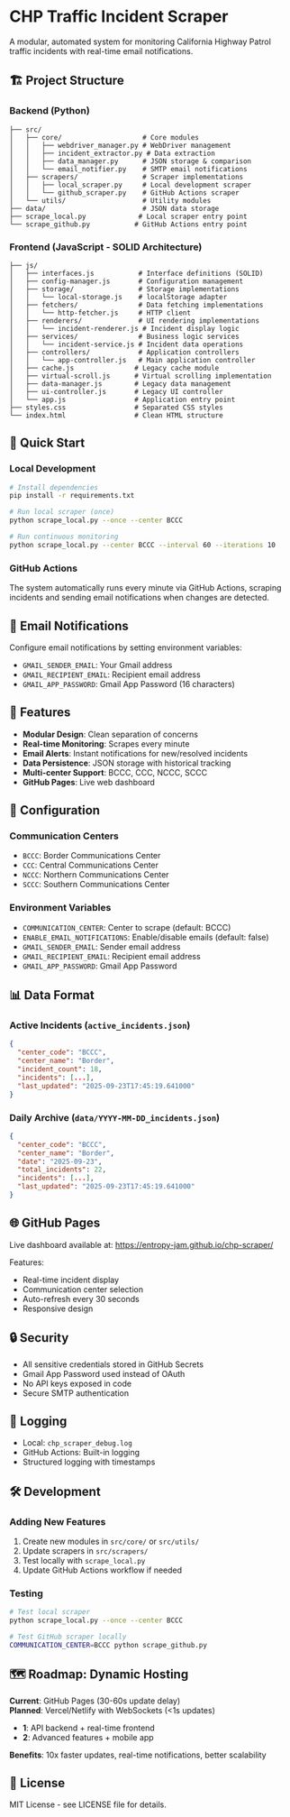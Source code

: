 # CHP Traffic Incident Scraper

A modular, automated system for monitoring California Highway Patrol traffic incidents with real-time email notifications.

## 🏗️ Project Structure

### Backend (Python)
```
├── src/
│   ├── core/                    # Core modules
│   │   ├── webdriver_manager.py # WebDriver management
│   │   ├── incident_extractor.py # Data extraction
│   │   ├── data_manager.py      # JSON storage & comparison
│   │   └── email_notifier.py    # SMTP email notifications
│   ├── scrapers/                # Scraper implementations
│   │   ├── local_scraper.py     # Local development scraper
│   │   └── github_scraper.py    # GitHub Actions scraper
│   └── utils/                   # Utility modules
├── data/                        # JSON data storage
├── scrape_local.py             # Local scraper entry point
└── scrape_github.py           # GitHub Actions entry point
```

### Frontend (JavaScript - SOLID Architecture)
```
├── js/
│   ├── interfaces.js           # Interface definitions (SOLID)
│   ├── config-manager.js       # Configuration management
│   ├── storage/                # Storage implementations
│   │   └── local-storage.js    # localStorage adapter
│   ├── fetchers/               # Data fetching implementations
│   │   └── http-fetcher.js     # HTTP client
│   ├── renderers/              # UI rendering implementations
│   │   └── incident-renderer.js # Incident display logic
│   ├── services/               # Business logic services
│   │   └── incident-service.js # Incident data operations
│   ├── controllers/            # Application controllers
│   │   └── app-controller.js   # Main application controller
│   ├── cache.js               # Legacy cache module
│   ├── virtual-scroll.js      # Virtual scrolling implementation
│   ├── data-manager.js        # Legacy data management
│   ├── ui-controller.js       # Legacy UI controller
│   └── app.js                 # Application entry point
├── styles.css                 # Separated CSS styles
└── index.html                 # Clean HTML structure
```

## 🚀 Quick Start

### Local Development
```bash
# Install dependencies
pip install -r requirements.txt

# Run local scraper (once)
python scrape_local.py --once --center BCCC

# Run continuous monitoring
python scrape_local.py --center BCCC --interval 60 --iterations 10
```

### GitHub Actions
The system automatically runs every minute via GitHub Actions, scraping incidents and sending email notifications when changes are detected.

## 📧 Email Notifications

Configure email notifications by setting environment variables:
- `GMAIL_SENDER_EMAIL`: Your Gmail address
- `GMAIL_RECIPIENT_EMAIL`: Recipient email address  
- `GMAIL_APP_PASSWORD`: Gmail App Password (16 characters)

## 🎯 Features

- **Modular Design**: Clean separation of concerns
- **Real-time Monitoring**: Scrapes every minute
- **Email Alerts**: Instant notifications for new/resolved incidents
- **Data Persistence**: JSON storage with historical tracking
- **Multi-center Support**: BCCC, CCC, NCCC, SCCC
- **GitHub Pages**: Live web dashboard

## 🔧 Configuration

### Communication Centers
- `BCCC`: Border Communications Center
- `CCC`: Central Communications Center  
- `NCCC`: Northern Communications Center
- `SCCC`: Southern Communications Center

### Environment Variables
- `COMMUNICATION_CENTER`: Center to scrape (default: BCCC)
- `ENABLE_EMAIL_NOTIFICATIONS`: Enable/disable emails (default: false)
- `GMAIL_SENDER_EMAIL`: Sender email address
- `GMAIL_RECIPIENT_EMAIL`: Recipient email address
- `GMAIL_APP_PASSWORD`: Gmail App Password

## 📊 Data Format

### Active Incidents (`active_incidents.json`)
```json
{
  "center_code": "BCCC",
  "center_name": "Border",
  "incident_count": 18,
  "incidents": [...],
  "last_updated": "2025-09-23T17:45:19.641000"
}
```

### Daily Archive (`data/YYYY-MM-DD_incidents.json`)
```json
{
  "center_code": "BCCC", 
  "center_name": "Border",
  "date": "2025-09-23",
  "total_incidents": 22,
  "incidents": [...],
  "last_updated": "2025-09-23T17:45:19.641000"
}
```

## 🌐 GitHub Pages

Live dashboard available at: https://entropy-jam.github.io/chp-scraper/

Features:
- Real-time incident display
- Communication center selection
- Auto-refresh every 30 seconds
- Responsive design

## 🔒 Security

- All sensitive credentials stored in GitHub Secrets
- Gmail App Password used instead of OAuth
- No API keys exposed in code
- Secure SMTP authentication

## 📝 Logging

- Local: `chp_scraper_debug.log`
- GitHub Actions: Built-in logging
- Structured logging with timestamps

## 🛠️ Development

### Adding New Features
1. Create new modules in `src/core/` or `src/utils/`
2. Update scrapers in `src/scrapers/`
3. Test locally with `scrape_local.py`
4. Update GitHub Actions workflow if needed

### Testing
```bash
# Test local scraper
python scrape_local.py --once --center BCCC

# Test GitHub scraper locally
COMMUNICATION_CENTER=BCCC python scrape_github.py
```

## 🗺️ Roadmap: Dynamic Hosting

**Current**: GitHub Pages (30-60s update delay)  
**Planned**: Vercel/Netlify with WebSockets (<1s updates)

- **1**: API backend + real-time frontend
- **2**: Advanced features + mobile app

**Benefits**: 10x faster updates, real-time notifications, better scalability

## 📄 License

MIT License - see LICENSE file for details.
